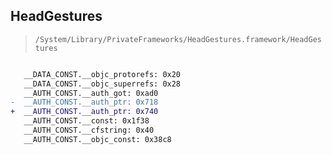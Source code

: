 ## HeadGestures

> `/System/Library/PrivateFrameworks/HeadGestures.framework/HeadGestures`

```diff

   __DATA_CONST.__objc_protorefs: 0x20
   __DATA_CONST.__objc_superrefs: 0x28
   __AUTH_CONST.__auth_got: 0xad0
-  __AUTH_CONST.__auth_ptr: 0x718
+  __AUTH_CONST.__auth_ptr: 0x740
   __AUTH_CONST.__const: 0x1f38
   __AUTH_CONST.__cfstring: 0x40
   __AUTH_CONST.__objc_const: 0x38c8

```
